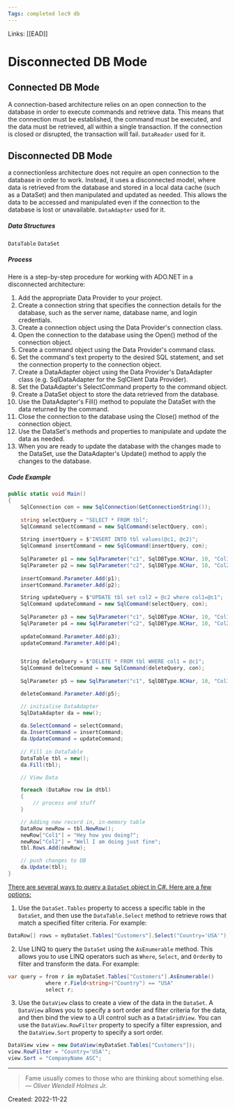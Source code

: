 ```yaml
---
Tags: completed lec9 db
---
```

Links: [[EAD]]
# Disconnected DB Mode


## Connected DB Mode
A connection-based architecture relies on an open connection to the database in order to execute commands and retrieve data. This means that the connection must be established, the command must be executed, and the data must be retrieved, all within a single transaction. If the connection is closed or disrupted, the transaction will fail.
`DataReader` used for it.
## Disconnected DB Mode
a connectionless architecture does not require an open connection to the database in order to work. Instead, it uses a disconnected model, where data is retrieved from the database and stored in a local data cache (such as a DataSet) and then manipulated and updated as needed. This allows the data to be accessed and manipulated even if the connection to the database is lost or unavailable.
`DataAdapter` used for it.
##### Data Structures
`DataTable` `DataSet`

##### Process
Here is a step-by-step procedure for working with ADO.NET in a disconnected architecture:

1.  Add the appropriate Data Provider to your project.
2.  Create a connection string that specifies the connection details for the database, such as the server name, database name, and login credentials.
3.  Create a connection object using the Data Provider's connection class.
4.  Open the connection to the database using the Open() method of the connection object.
5.  Create a command object using the Data Provider's command class.
6.  Set the command's text property to the desired SQL statement, and set the connection property to the connection object.
7.  Create a DataAdapter object using the Data Provider's DataAdapter class (e.g. SqlDataAdapter for the SqlClient Data Provider).
8.  Set the DataAdapter's SelectCommand property to the command object.
9.  Create a DataSet object to store the data retrieved from the database.
10.  Use the DataAdapter's Fill() method to populate the DataSet with the data returned by the command.
11.  Close the connection to the database using the Close() method of the connection object.
12.  Use the DataSet's methods and properties to manipulate and update the data as needed.
13.  When you are ready to update the database with the changes made to the DataSet, use the DataAdapter's Update() method to apply the changes to the database.

##### Code Example
```cs
public static void Main()
{
	SqlConnection con = new SqlConnection(GetConnectionString());
	
	string selectQuery = "SELECT * FROM tbl";
	SqlCommand selectCommand = new SqlCommand(selectQuery, con);
	
	String insertQuery = $"INSERT INTO tbl values(@c1, @c2)";
	SqlCommand insertCommand = new SqlCommand(insertQuery, con);
	
	SqlParameter p1 = new SqlParameter("c1", SqlDBType.NCHar, 10, "Col1");
	SqlParameter p2 = new SqlParameter("c2", SqlDBType.NCHar, 10, "Col2");
	
	insertCommand.Parameter.Add(p1);
	insertCommand.Parameter.Add(p2);

	String updateQuery = $"UPDATE tbl set col2 = @c2 where col1=@c1";
	SqlCommand updateCommand = new SqlCommand(selectQuery, con);
	
	SqlParameter p3 = new SqlParameter("c1", SqlDBType.NCHar, 10, "Col1");
	SqlParameter p4 = new SqlParameter("c2", SqlDBType.NCHar, 10, "Col2");
	
	updateCommand.Parameter.Add(p3);
	updateCommand.Parameter.Add(p4);


	String deleteQuery = $"DELETE * FROM tbl WHERE col1 = @c1";
	SqlCommand delteCommand = new SqlCommand(deleteQuery, con);
	
	SqlParameter p5 = new SqlParameter("c1", SqlDBType.NCHar, 10, "Col1");

	deleteCommand.Parameter.Add(p5);

	// initialise DataAdapter
	SqlDataAdapter da = new();
	
	da.SelectCommand = selectCommand;
	da.InsertCommand = insertCommand;
	da.UpdateCommand = updateCommand;
	
	// Fill in DataTable
	DataTable tbl = new();
	da.Fill(tbl);

	// View Data

	foreach (DataRow row in dtbl)
	{
		// process and stuff
	}

	// Adding new record in, in-memory table
	DataRow newRow = tbl.NewRow();
	newRow["Col1"] = "Hey how you doing?";
	newRow["Col2"] = "Well I am doing just fine";
	tbl.Rows.Add(newRow);

	// push changes to DB
	da.Update(tbl);
}
```

<u>There are several ways to query a `DataSet` object in C#. Here are a few options:</u>
1.  Use the `DataSet.Tables` property to access a specific table in the `DataSet`, and then use the `DataTable.Select` method to retrieve rows that match a specified filter criteria. For example:
```cs
DataRow[] rows = myDataSet.Tables["Customers"].Select("Country='USA'");
```
2. Use LINQ to query the `DataSet` using the `AsEnumerable` method. This allows you to use LINQ operators such as `Where`, `Select`, and `OrderBy` to filter and transform the data. For example:
```cs
var query = from r in myDataSet.Tables["Customers"].AsEnumerable()
            where r.Field<string>("Country") == "USA"
            select r;
```
3.  Use the `DataView` class to create a view of the data in the `DataSet`. A `DataView` allows you to specify a sort order and filter criteria for the data, and then bind the view to a UI control such as a `DataGridView`. You can use the `DataView.RowFilter` property to specify a filter expression, and the `DataView.Sort` property to specify a sort order.
```cs
DataView view = new DataView(myDataSet.Tables["Customers"]);
view.RowFilter = "Country='USA'";
view.Sort = "CompanyName ASC";
```

----

> Fame usually comes to those who are thinking about something else.
> — <cite>Oliver Wendell Holmes Jr.</cite>

Created: 2022-11-22